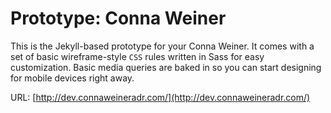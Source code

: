# Prototype: Conna Weiner

This is the Jekyll-based prototype for your Conna Weiner. It comes with a set of basic wireframe-style `CSS` rules written in Sass for easy customization. Basic media queries are baked in so you can start designing for mobile devices right away.

URL: [http://dev.connaweineradr.com/](http://dev.connaweineradr.com/)